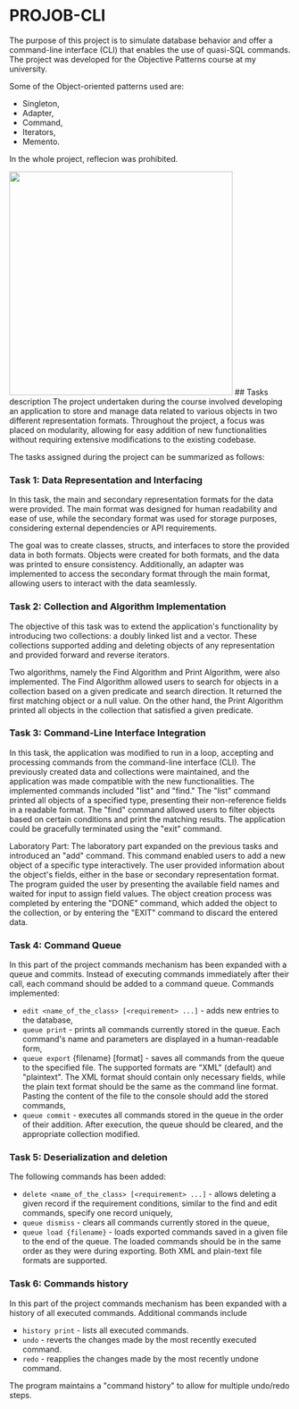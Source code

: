 # PROJOB-CLI
The purpose of this project is to simulate database behavior and offer a command-line interface (CLI) that enables the use of quasi-SQL commands. The project was developed for the Objective Patterns course at my university.

Some of the Object-oriented patterns used are:
- Singleton,
- Adapter,
- Command,
- Iterators,
- Memento.

In the whole project, reflecion was prohibited.

<img src="https://github.com/migoox/PROJOB-CLI/assets/56317134/1d3c10e5-d39f-476d-b2a7-5b875e8b6000" width=400>
## Tasks description
The project undertaken during the course involved developing an application to store and manage data related to various objects in two different representation formats. Throughout the project, a focus was placed on modularity, allowing for easy addition of new functionalities without requiring extensive modifications to the existing codebase. 

The tasks assigned during the project can be summarized as follows:

### Task 1: Data Representation and Interfacing
In this task, the main and secondary representation formats for the data were provided. The main format was designed for human readability and ease of use, while the secondary format was used for storage purposes, considering external dependencies or API requirements. 

The goal was to create classes, structs, and interfaces to store the provided data in both formats. Objects were created for both formats, and the data was printed to ensure consistency. Additionally, an adapter was implemented to access the secondary format through the main format, allowing users to interact with the data seamlessly.

### Task 2: Collection and Algorithm Implementation
The objective of this task was to extend the application's functionality by introducing two collections: a doubly linked list and a vector. These collections supported adding and deleting objects of any representation and provided forward and reverse iterators. 

Two algorithms, namely the Find Algorithm and Print Algorithm, were also implemented. The Find Algorithm allowed users to search for objects in a collection based on a given predicate and search direction. It returned the first matching object or a null value. On the other hand, the Print Algorithm printed all objects in the collection that satisfied a given predicate.

### Task 3: Command-Line Interface Integration
In this task, the application was modified to run in a loop, accepting and processing commands from the command-line interface (CLI). The previously created data and collections were maintained, and the application was made compatible with the new functionalities. The implemented commands included "list" and "find." The "list" command printed all objects of a specified type, presenting their non-reference fields in a readable format. The "find" command allowed users to filter objects based on certain conditions and print the matching results. The application could be gracefully terminated using the "exit" command.

Laboratory Part:
The laboratory part expanded on the previous tasks and introduced an "add" command. This command enabled users to add a new object of a specific type interactively. The user provided information about the object's fields, either in the base or secondary representation format. The program guided the user by presenting the available field names and waited for input to assign field values. The object creation process was completed by entering the "DONE" command, which added the object to the collection, or by entering the "EXIT" command to discard the entered data.

### Task 4: Command Queue 
In this part of the project commands mechanism has been expanded with a queue and commits. Instead of executing commands immediately after their call, each command should be added to a command queue. Commands implemented:
- `edit <name_of_the_class> [<requirement> ...]` - adds new entries to the database,
- `queue print` - prints all commands currently stored in the queue. Each command's name and parameters are displayed in a human-readable form,
- `queue export` {filename} [format] - saves all commands from the queue to the specified file. The supported formats are "XML" (default) and "plaintext". The XML format should contain only necessary fields, while the plain text format should be the same as the command line format. Pasting the content of the file to the console should add the stored commands,
- `queue commit` - executes all commands stored in the queue in the order of their addition. After execution, the queue should be cleared, and the appropriate collection modified.

### Task 5: Deserialization and deletion 
The following commands has been added:
- `delete <name_of_the_class> [<requirement> ...]` - allows deleting a given record if the requirement conditions, similar to the find and edit commands, specify one record uniquely,
- `queue dismiss` - clears all commands currently stored in the queue,
- `queue load {filename}` - loads exported commands saved in a given file to the end of the queue. The loaded commands should be in the same order as they were during exporting. Both XML and plain-text file formats are supported.

### Task 6: Commands history
 In this part of the project commands mechanism has been expanded with a history of all executed commands. Additional commands include
- `history print` - lists all executed commands.
- `undo` - reverts the changes made by the most recently executed command.
- `redo` - reapplies the changes made by the most recently undone command.

The program maintains a "command history" to allow for multiple undo/redo steps.
